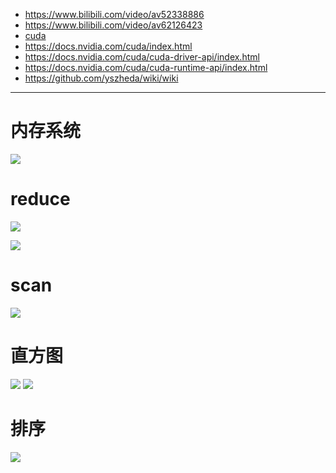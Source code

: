 - https://www.bilibili.com/video/av52338886
- https://www.bilibili.com/video/av62126423
- [cuda](https://github.com/wucng/TensorProject/tree/master/project/TensorBlock/theory/videos_book/C%2B%2B/cuda)
- https://docs.nvidia.com/cuda/index.html
- https://docs.nvidia.com/cuda/cuda-driver-api/index.html
- https://docs.nvidia.com/cuda/cuda-runtime-api/index.html 
- https://github.com/yszheda/wiki/wiki

---

# 内存系统
![](https://img-blog.csdnimg.cn/20191020114923838.jpg?x-oss-process=image/watermark,type_ZmFuZ3poZW5naGVpdGk,shadow_10,text_aHR0cHM6Ly9ibG9nLmNzZG4ubmV0L3djNzgxNzA4MjQ5,size_16,color_FFFFFF,t_70&ynotemdtimestamp=1571895013286)
# reduce
![](https://img-blog.csdnimg.cn/20191020231627522.jpg?x-oss-process=image/watermark,type_ZmFuZ3poZW5naGVpdGk,shadow_10,text_aHR0cHM6Ly9ibG9nLmNzZG4ubmV0L3djNzgxNzA4MjQ5,size_16,color_FFFFFF,t_70&ynotemdtimestamp=1571895013286)

![](https://img-blog.csdnimg.cn/20191023205453594.png?x-oss-process=image/watermark,type_ZmFuZ3poZW5naGVpdGk,shadow_10,text_aHR0cHM6Ly9ibG9nLmNzZG4ubmV0L3djNzgxNzA4MjQ5,size_16,color_FFFFFF,t_70&ynotemdtimestamp=1571895351717)

# scan
![](https://img-blog.csdnimg.cn/20191023210538135.png?x-oss-process=image/watermark,type_ZmFuZ3poZW5naGVpdGk,shadow_10,text_aHR0cHM6Ly9ibG9nLmNzZG4ubmV0L3djNzgxNzA4MjQ5,size_16,color_FFFFFF,t_70&ynotemdtimestamp=1571895351717)
# 直方图
![](https://img-blog.csdnimg.cn/20191023215520605.png?x-oss-process=image/watermark,type_ZmFuZ3poZW5naGVpdGk,shadow_10,text_aHR0cHM6Ly9ibG9nLmNzZG4ubmV0L3djNzgxNzA4MjQ5,size_16,color_FFFFFF,t_70&ynotemdtimestamp=1571895351717)
![](https://img-blog.csdnimg.cn/20191023215621634.png?x-oss-process=image/watermark,type_ZmFuZ3poZW5naGVpdGk,shadow_10,text_aHR0cHM6Ly9ibG9nLmNzZG4ubmV0L3djNzgxNzA4MjQ5,size_16,color_FFFFFF,t_70&ynotemdtimestamp=1571895351717)
# 排序
![](https://img-blog.csdnimg.cn/20191023221410789.png?x-oss-process=image/watermark,type_ZmFuZ3poZW5naGVpdGk,shadow_10,text_aHR0cHM6Ly9ibG9nLmNzZG4ubmV0L3djNzgxNzA4MjQ5,size_16,color_FFFFFF,t_70&ynotemdtimestamp=1571895351717)

